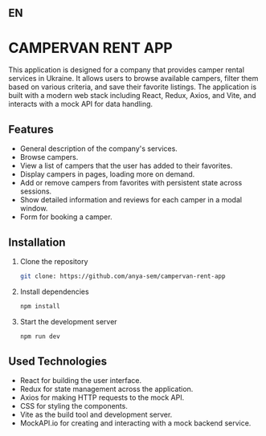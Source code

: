 ## EN

# CAMPERVAN RENT APP

This application is designed for a company that provides camper rental services
in Ukraine. It allows users to browse available campers, filter them based on
various criteria, and save their favorite listings. The application is built
with a modern web stack including React, Redux, Axios, and Vite, and interacts
with a mock API for data handling.

## Features

- General description of the company's services.
- Browse campers.
- View a list of campers that the user has added to their favorites.
- Display campers in pages, loading more on demand.
- Add or remove campers from favorites with persistent state across sessions.
- Show detailed information and reviews for each camper in a modal window.
- Form for booking a camper.

## Installation

1.  Clone the repository
    ```sh
    git clone: https://github.com/anya-sem/campervan-rent-app
    ```
2.  Install dependencies
    ```sh
    npm install
    ```
3.  Start the development server
    ```sh
    npm run dev
    ```

## Used Technologies

- React for building the user interface.
- Redux for state management across the application.
- Axios for making HTTP requests to the mock API.
- CSS for styling the components.
- Vite as the build tool and development server.
- MockAPI.io for creating and interacting with a mock backend service.
